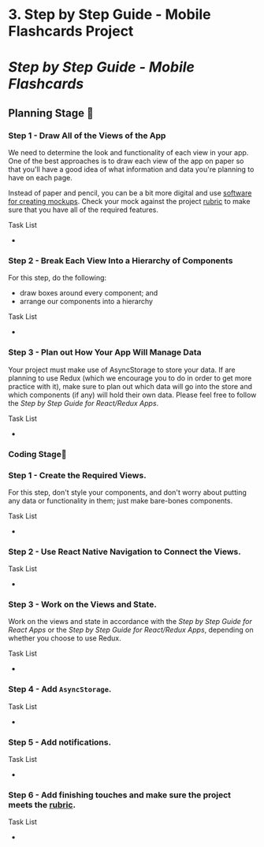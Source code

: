 # 3. Step by Step Guide - Mobile Flashcards Project



# *Step by Step Guide - Mobile Flashcards*

## Planning Stage  📐

### Step 1 - Draw All of the Views of the App

We need to determine the look and functionality of each view in your  app. One of the best approaches is to draw each view of the app on paper so that you'll have a good idea of what information and data you're  planning to have on each page.

Instead of paper and pencil, you can be a bit more digital and use [software for creating mockups](https://codingsans.com/blog/mockup-tools). Check your mock against the project [rubric](https://review.udacity.com/#!/rubrics/1021/view) to make sure that you have all of the required features. 



Task List

- 

### Step 2 - Break Each View Into a Hierarchy of Components

For this step, do the following:

- draw boxes around every component; and
- arrange our components into a hierarchy



Task List

- 

### Step 3 - Plan out How Your App Will Manage Data

Your project must make use of AsyncStorage to store your data. If are planning to use Redux (which we encourage you to do in order to get  more practice with it), make sure to plan out which data will go into  the store and which components (if any) will hold their own data. Please feel free to follow the *Step by Step Guide for React/Redux Apps*.



Task List

- 

### Coding Stage🔨

### Step 1 - Create the Required Views.

For this step, don't style your components, and don't worry about  putting any data or functionality in them; just make bare-bones  components. 



Task List

- 

### Step 2 - Use React Native Navigation to Connect the Views.



Task List

- 

### Step 3 - Work on the Views and State.

Work on the views and state in accordance with the *Step by Step Guide for React Apps* or the *Step by Step Guide for React/Redux Apps*, depending on whether you choose to use Redux.



Task List

- 

### Step 4 - Add `AsyncStorage`.



Task List

- 

### Step 5  - Add notifications.



Task List

- 



### Step 6 - Add finishing touches and make sure the project meets the [rubric](https://review.udacity.com/#!/rubrics/1021/view).



Task List

- 